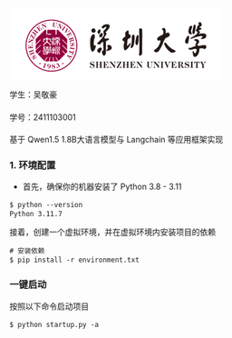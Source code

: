 ![](./img/logo-long-chatchat-trans-v4.png)

学生：吴敬豪
####
学号：2411103001
####
基于 Qwen1.5 1.8B大语言模型与 Langchain 等应用框架实现

### 1. 环境配置

+ 首先，确保你的机器安装了 Python 3.8 - 3.11 

```
$ python --version
Python 3.11.7
```

接着，创建一个虚拟环境，并在虚拟环境内安装项目的依赖

```shell
# 安装依赖
$ pip install -r environment.txt
```

### 一键启动

按照以下命令启动项目

```shell
$ python startup.py -a
```

